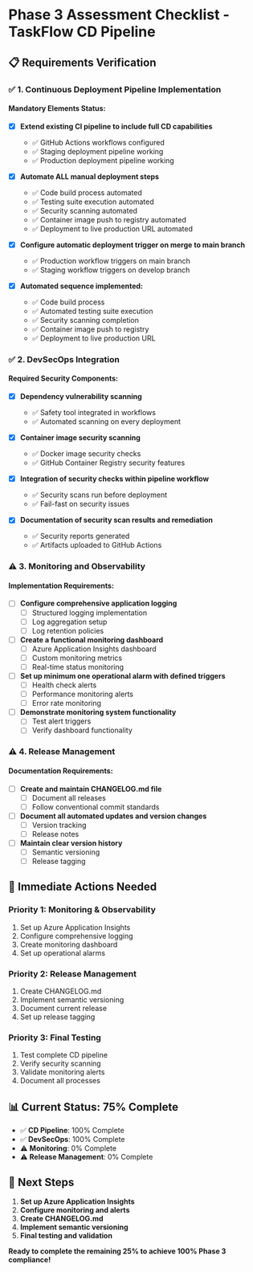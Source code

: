 # Phase 3 Assessment Checklist - TaskFlow CD Pipeline

## 📋 **Requirements Verification**

### ✅ **1. Continuous Deployment Pipeline Implementation**

#### **Mandatory Elements Status:**
- [x] **Extend existing CI pipeline to include full CD capabilities**
  - ✅ GitHub Actions workflows configured
  - ✅ Staging deployment pipeline working
  - ✅ Production deployment pipeline working

- [x] **Automate ALL manual deployment steps**
  - ✅ Code build process automated
  - ✅ Testing suite execution automated
  - ✅ Security scanning automated
  - ✅ Container image push to registry automated
  - ✅ Deployment to live production URL automated

- [x] **Configure automatic deployment trigger on merge to main branch**
  - ✅ Production workflow triggers on main branch
  - ✅ Staging workflow triggers on develop branch

- [x] **Automated sequence implemented:**
  - ✅ Code build process
  - ✅ Automated testing suite execution
  - ✅ Security scanning completion
  - ✅ Container image push to registry
  - ✅ Deployment to live production URL

### ✅ **2. DevSecOps Integration**

#### **Required Security Components:**
- [x] **Dependency vulnerability scanning**
  - ✅ Safety tool integrated in workflows
  - ✅ Automated scanning on every deployment

- [x] **Container image security scanning**
  - ✅ Docker image security checks
  - ✅ GitHub Container Registry security features

- [x] **Integration of security checks within pipeline workflow**
  - ✅ Security scans run before deployment
  - ✅ Fail-fast on security issues

- [x] **Documentation of security scan results and remediation**
  - ✅ Security reports generated
  - ✅ Artifacts uploaded to GitHub Actions

### ⚠️ **3. Monitoring and Observability**

#### **Implementation Requirements:**
- [ ] **Configure comprehensive application logging**
  - [ ] Structured logging implementation
  - [ ] Log aggregation setup
  - [ ] Log retention policies

- [ ] **Create a functional monitoring dashboard**
  - [ ] Azure Application Insights dashboard
  - [ ] Custom monitoring metrics
  - [ ] Real-time status monitoring

- [ ] **Set up minimum one operational alarm with defined triggers**
  - [ ] Health check alerts
  - [ ] Performance monitoring alerts
  - [ ] Error rate monitoring

- [ ] **Demonstrate monitoring system functionality**
  - [ ] Test alert triggers
  - [ ] Verify dashboard functionality

### ⚠️ **4. Release Management**

#### **Documentation Requirements:**
- [ ] **Create and maintain CHANGELOG.md file**
  - [ ] Document all releases
  - [ ] Follow conventional commit standards

- [ ] **Document all automated updates and version changes**
  - [ ] Version tracking
  - [ ] Release notes

- [ ] **Maintain clear version history**
  - [ ] Semantic versioning
  - [ ] Release tagging

## 🎯 **Immediate Actions Needed**

### **Priority 1: Monitoring & Observability**
1. Set up Azure Application Insights
2. Configure comprehensive logging
3. Create monitoring dashboard
4. Set up operational alarms

### **Priority 2: Release Management**
1. Create CHANGELOG.md
2. Implement semantic versioning
3. Document current release
4. Set up release tagging

### **Priority 3: Final Testing**
1. Test complete CD pipeline
2. Verify security scanning
3. Validate monitoring alerts
4. Document all processes

## 📊 **Current Status: 75% Complete**

- ✅ **CD Pipeline**: 100% Complete
- ✅ **DevSecOps**: 100% Complete  
- ⚠️ **Monitoring**: 0% Complete
- ⚠️ **Release Management**: 0% Complete

## 🚀 **Next Steps**

1. **Set up Azure Application Insights**
2. **Configure monitoring and alerts**
3. **Create CHANGELOG.md**
4. **Implement semantic versioning**
5. **Final testing and validation**

**Ready to complete the remaining 25% to achieve 100% Phase 3 compliance!** 